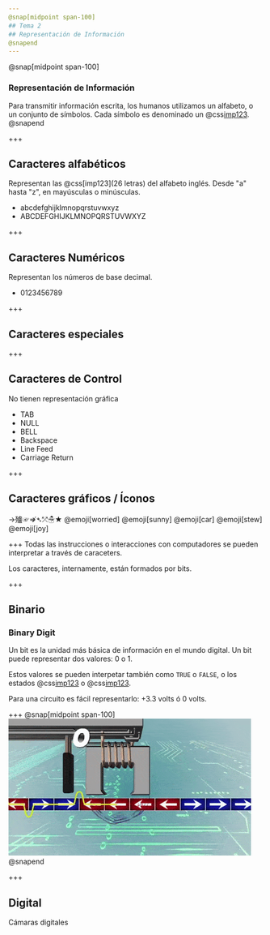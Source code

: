 ```yaml
---
@snap[midpoint span-100]
## Tema 2
## Representación de Información
@snapend
---
```


@snap[midpoint span-100]
### Representación de Información
Para transmitir información escrita, los humanos utilizamos un alfabeto, o un conjunto de símbolos. Cada símbolo es denominado un @css[imp123](caracter).
@snapend

+++
## Caracteres alfabéticos
Representan las @css[imp123](26 letras) del alfabeto inglés. Desde "a" hasta "z", en mayúsculas o minúsculas.

* abcdefghijklmnopqrstuvwxyz
* ABCDEFGHIJKLMNOPQRSTUVWXYZ

+++
## Caracteres Numéricos
Representan los números de base decimal.
* 0123456789

+++
## Caracteres especiales

+++
## Caracteres de Control
No tienen representación gráfica
* TAB
* NULL
* BELL
* Backspace
* Line Feed
* Carriage Return

+++
## Caracteres gráficos / Íconos
→㱺☞⇏➴⤱☃★ @emoji[worried] @emoji[sunny] @emoji[car] @emoji[stew] @emoji[joy]

+++
Todas las instrucciones o interacciones con computadores se pueden interpretar a través de caraceters.

Los caracteres, internamente, están formados por bits.

+++
## Binario
### Binary Digit

Un bit es la unidad más básica de información en el mundo digital. Un bit puede representar dos valores: 0 o 1.

Estos valores se pueden interpetar también como `TRUE` o `FALSE`, o los estados @css[imp123](encendido) o @css[imp123](apagado).

Para una circuito es fácil representarlo: +3.3 volts ó 0 volts.

+++
@snap[midpoint span-100]
![Hard Drive](/assets/img/hard_drive_short_optimized.gif)
@snapend

+++
## Digital
Cámaras digitales
